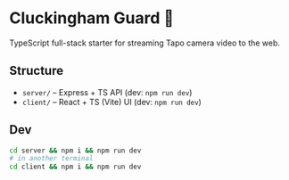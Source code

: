 # Cluckingham Guard 🐔

TypeScript full-stack starter for streaming Tapo camera video to the web.

## Structure
- `server/` – Express + TS API (dev: `npm run dev`)
- `client/` – React + TS (Vite) UI (dev: `npm run dev`)

## Dev
```sh
cd server && npm i && npm run dev
# in another terminal
cd client && npm i && npm run dev
